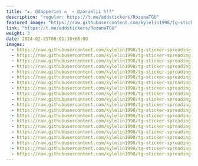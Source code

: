 ```yaml
---
title: "★. @dapperies ฅ ࣪ ˖ @zoraelii %!?"
description: "regular: https://t.me/addstickers/RozanaTGU"
featured_image: "https://raw.githubusercontent.com/kylelin1998/tg-sticker-spreading-worldwide-images/main/img/0080999d-1690-48e3-8e16-f1f7b4eba519.jpg"
link: "https://t.me/addstickers/RozanaTGU"
weight: 3
date: 2024-02-25T08:01:18+08:00
images:
  - https://raw.githubusercontent.com/kylelin1998/tg-sticker-spreading-worldwide-images/main/img/0080999d-1690-48e3-8e16-f1f7b4eba519.jpg
  - https://raw.githubusercontent.com/kylelin1998/tg-sticker-spreading-worldwide-images/main/img/4187bc88-64b2-4444-9881-8533d4a0e58b.jpg
  - https://raw.githubusercontent.com/kylelin1998/tg-sticker-spreading-worldwide-images/main/img/ac98f9fb-df01-4cd9-92ec-745464f0df2e.jpg
  - https://raw.githubusercontent.com/kylelin1998/tg-sticker-spreading-worldwide-images/main/img/a34777d6-2d6a-4552-a71f-59a798803f1a.jpg
  - https://raw.githubusercontent.com/kylelin1998/tg-sticker-spreading-worldwide-images/main/img/6b1b2ba0-28f4-4e41-b558-678ebf28d93f.jpg
  - https://raw.githubusercontent.com/kylelin1998/tg-sticker-spreading-worldwide-images/main/img/f338cc4c-582b-46aa-9197-595f9117ec83.jpg
  - https://raw.githubusercontent.com/kylelin1998/tg-sticker-spreading-worldwide-images/main/img/10362180-7e41-4855-bcd3-519cdc0e3815.jpg
  - https://raw.githubusercontent.com/kylelin1998/tg-sticker-spreading-worldwide-images/main/img/18e2faac-993f-4c83-971e-20bfc4a85012.jpg
  - https://raw.githubusercontent.com/kylelin1998/tg-sticker-spreading-worldwide-images/main/img/c36968a5-4dbd-4dd1-8451-fc3094e28658.jpg
  - https://raw.githubusercontent.com/kylelin1998/tg-sticker-spreading-worldwide-images/main/img/fb1feae4-fbbc-4abf-9076-88fb9bb06ade.jpg
  - https://raw.githubusercontent.com/kylelin1998/tg-sticker-spreading-worldwide-images/main/img/6c1edd66-e17b-4b6e-bc0d-b818605bfa8c.jpg
  - https://raw.githubusercontent.com/kylelin1998/tg-sticker-spreading-worldwide-images/main/img/0780e154-b7b3-4784-b68f-464ee023ca1e.jpg
  - https://raw.githubusercontent.com/kylelin1998/tg-sticker-spreading-worldwide-images/main/img/8df449c8-deec-4008-a1ec-3fe66db7edbd.jpg
  - https://raw.githubusercontent.com/kylelin1998/tg-sticker-spreading-worldwide-images/main/img/23e30ca7-57f5-4695-91f5-ce136ec7ee64.jpg
  - https://raw.githubusercontent.com/kylelin1998/tg-sticker-spreading-worldwide-images/main/img/723236bc-0750-4b5c-ad66-0606abea023d.jpg
  - https://raw.githubusercontent.com/kylelin1998/tg-sticker-spreading-worldwide-images/main/img/fb02ef1c-8434-433d-add2-d85556944dab.jpg
  - https://raw.githubusercontent.com/kylelin1998/tg-sticker-spreading-worldwide-images/main/img/06ced9cb-e8d8-49b4-a9d9-da239ec20a06.jpg
  - https://raw.githubusercontent.com/kylelin1998/tg-sticker-spreading-worldwide-images/main/img/6fbca542-44cf-4a0e-8233-c0a75ae52d4b.jpg
  - https://raw.githubusercontent.com/kylelin1998/tg-sticker-spreading-worldwide-images/main/img/f94155cb-5fec-4fb5-9625-48cff8ffe191.jpg
  - https://raw.githubusercontent.com/kylelin1998/tg-sticker-spreading-worldwide-images/main/img/354b45ce-477a-410f-8c41-c7e5e80588ac.jpg
---
```

